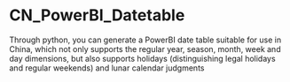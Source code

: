 # CN_PowerBI_Datetable
Through python, you can generate a PowerBI date table suitable for use in China, which not only supports the regular year, season, month, week and day dimensions, but also supports holidays (distinguishing legal holidays and regular weekends) and lunar calendar judgments
